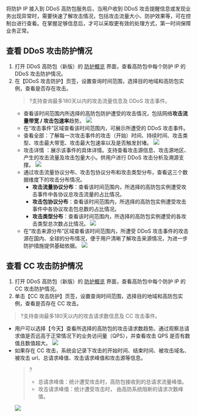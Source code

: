 将防护 IP 接入到 DDoS 高防包服务后，当用户收到 DDoS 攻击提醒信息或发现业务出现异常时，需要快速了解攻击情况，包括攻击流量大小、防护效果等，可在控制台进行查看。在掌握足够信息后，才可以采取更有效的处理方式，第一时间保障业务正常。
## 查看 DDoS 攻击防护情况
1. 打开 DDoS 高防包（新版）的 [防护概览](https://console.cloud.tencent.com/ddos/antiddos-native/overview/) 界面，查看高防包中每个防护 IP 的 DDoS 攻击防护情况。
2. 在【DDoS 攻击防护】页签，设置查询时间范围，选择目的地域和高防包实例，查看是否存在攻击。
   >?支持查询最多180天以内的攻击流量信息及 DDoS 攻击事件。
   >
	- 查看该时间范围内所选择的高防包防护遭受的攻击情况，包括网络**攻击流量带宽 / 攻击包速率**趋势。
    ![](https://main.qcloudimg.com/raw/37fb316ac964c95d3331d23302681c98.png)
	- 在“攻击事件”区域查看该时间范围内，可展示所遭受的 DDoS 攻击事件。
	 - 查看全部：了解每一次攻击事件的攻击（开始）时间、持续时间、攻击类型、攻击最大带宽、攻击最大包速率以及是否触发封堵。
	![](https://main.qcloudimg.com/raw/f947454e17f660f9f4387a76d2223f16.png)
	 - 攻击详情 ：展示该事件的具体详情。支持查看攻击源信息、攻击源地区、产生的攻击流量及攻击包量大小。供用户进行 DDoS 攻击分析及溯源支撑。
	 ![](https://main.qcloudimg.com/raw/8b68f26cc38d2a4224eb7a5a69e08def.png)
	- 通过攻击流量协议分布、攻击包协议分布和攻击类型分布，查看这三个数据维度下的攻击分布情况。
		- **攻击流量协议分布**：查看该时间范围内，所选择的高防包实例遭受攻击事件中各协议总攻击流量的占比情况。
		- **攻击包协议分布**：查看该时间范围内，所选择的高防包实例遭受攻击事件中各协议攻击包总数的占比情况。
		- **攻击类型分布**：查看该时间范围内，所选择的高防包实例遭受的各攻击类型总次数占比情况。
    ![](https://main.qcloudimg.com/raw/d49f12773ff7713cd5ee28849c608b78.png)
	- 在“攻击来源分布”区域查看该时间范围内，所遭受 DDoS 攻击事件的攻击源在国内、全球的分布情况，便于用户清晰了解攻击来源情况，为进一步防护措施提供基础依据。
	![](https://main.qcloudimg.com/raw/1ede70a3da2f4c11bf45eed2a9ecd0f6.png)

## 查看 CC 攻击防护情况
1. 打开 DDoS 高防包（新版）的 [防护概览](https://console.cloud.tencent.com/ddos/antiddos-native/overview/) 界面，查看高防包中每个防护 IP 的 CC 攻击防护情况。
2. 单击【CC 攻击防护】页签，设置查询时间范围，选择目的地域和高防包实例，查看是否存在 CC 攻击。
 >?支持查询最多180天以内的攻击请求数信息及 CC 攻击事件。
 >
 - 用户可以选择【今天】查看所选择的高防包的攻击请求数趋势。通过观察总请求值是否远高于正常情况下的业务访问量（QPS），并查看攻击 QPS 是否有数值且数值超大。
 ![](https://main.qcloudimg.com/raw/15a2805c4230a7e947f67f021d91865b.png)	
 - 如果存在 CC 攻击，系统会记录下攻击的开始时间、结束时间、被攻击域名、被攻击 url、总请求峰值、攻击请求峰值和攻击源等信息。
    >?
    >- 总请求峰值：统计遭受攻击时，高防包接收到的总请求流量峰值。
    >- 攻击请求峰值：统计遭受攻击时， 由高防系统阻断的请求次数峰值。
    >
    ![](https://main.qcloudimg.com/raw/a3fde621d01f610e22cbe441c245b586.png)
